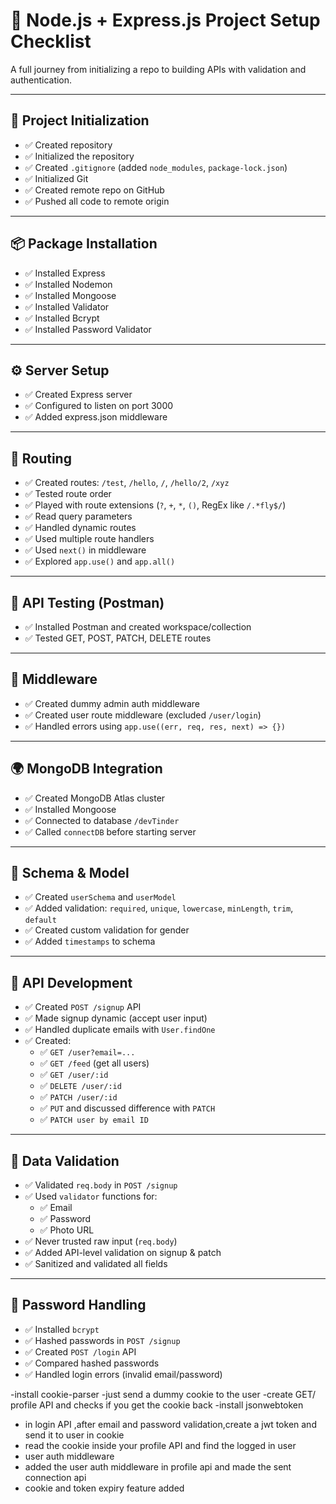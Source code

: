 # 🚀 Node.js + Express.js Project Setup Checklist

A full journey from initializing a repo to building APIs with validation and authentication.

---

## 📁 Project Initialization

- ✅ Created repository
- ✅ Initialized the repository
- ✅ Created `.gitignore` (added `node_modules`, `package-lock.json`)
- ✅ Initialized Git
- ✅ Created remote repo on GitHub
- ✅ Pushed all code to remote origin

---

## 📦 Package Installation

- ✅ Installed Express
- ✅ Installed Nodemon
- ✅ Installed Mongoose
- ✅ Installed Validator
- ✅ Installed Bcrypt
- ✅ Installed Password Validator

---

## ⚙️ Server Setup

- ✅ Created Express server
- ✅ Configured to listen on port 3000
- ✅ Added express.json middleware

---

## 🔁 Routing

- ✅ Created routes: `/test`, `/hello`, `/`, `/hello/2`, `/xyz`
- ✅ Tested route order
- ✅ Played with route extensions (`?`, `+`, `*`, `()`, RegEx like `/.*fly$/`)
- ✅ Read query parameters
- ✅ Handled dynamic routes
- ✅ Used multiple route handlers
- ✅ Used `next()` in middleware
- ✅ Explored `app.use()` and `app.all()`

---

## 🧪 API Testing (Postman)

- ✅ Installed Postman and created workspace/collection
- ✅ Tested GET, POST, PATCH, DELETE routes

---

## 🔐 Middleware

- ✅ Created dummy admin auth middleware
- ✅ Created user route middleware (excluded `/user/login`)
- ✅ Handled errors using `app.use((err, req, res, next) => {})`

---

## 🌍 MongoDB Integration

- ✅ Created MongoDB Atlas cluster
- ✅ Installed Mongoose
- ✅ Connected to database `/devTinder`
- ✅ Called `connectDB` before starting server

---

## 🧾 Schema & Model

- ✅ Created `userSchema` and `userModel`
- ✅ Added validation: `required`, `unique`, `lowercase`, `minLength`, `trim`, `default`
- ✅ Created custom validation for gender
- ✅ Added `timestamps` to schema

---

## 🔧 API Development

- ✅ Created `POST /signup` API
- ✅ Made signup dynamic (accept user input)
- ✅ Handled duplicate emails with `User.findOne`
- ✅ Created:
  - ✅ `GET /user?email=...`
  - ✅ `GET /feed` (get all users)
  - ✅ `GET /user/:id`
  - ✅ `DELETE /user/:id`
  - ✅ `PATCH /user/:id`
  - ✅ `PUT` and discussed difference with `PATCH`
  - ✅ `PATCH user by email ID`

---

## 📑 Data Validation

- ✅ Validated `req.body` in `POST /signup`
- ✅ Used `validator` functions for:
  - ✅ Email
  - ✅ Password
  - ✅ Photo URL
- ✅ Never trusted raw input (`req.body`)
- ✅ Added API-level validation on signup & patch
- ✅ Sanitized and validated all fields

---

## 🔐 Password Handling

- ✅ Installed `bcrypt`
- ✅ Hashed passwords in `POST /signup`
- ✅ Created `POST /login` API
- ✅ Compared hashed passwords
- ✅ Handled login errors (invalid email/password)


-install cookie-parser
-just send a dummy cookie to the user
-create GET/ profile API and checks if you get the cookie back
-install jsonwebtoken
- in login API ,after email and password validation,create a jwt token and send it to user in cookie
- read the cookie inside your profile API and find the logged in user
- user auth middleware
- added the user auth middleware in profile api and made the sent connection api
- cookie and token expiry feature added